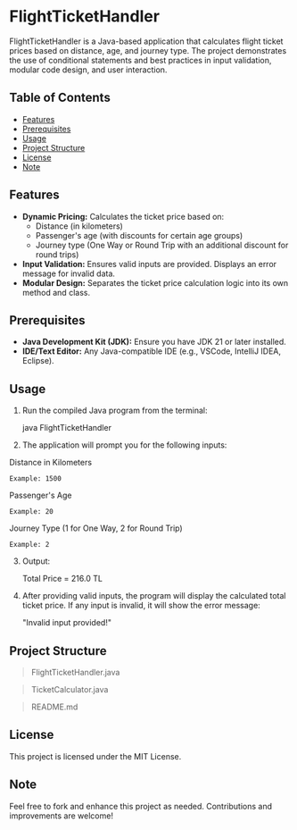 # FlightTicketHandler

FlightTicketHandler is a Java-based application that calculates flight ticket prices based on distance, age, and journey type. The project demonstrates the use of conditional statements and best practices in input validation, modular code design, and user interaction.

## Table of Contents

- [Features](#features)
- [Prerequisites](#prerequisites)
- [Usage](#usage)
- [Project Structure](#project-structure)
- [License](#license)
- [Note](#note)

## Features

- **Dynamic Pricing:** Calculates the ticket price based on:
  - Distance (in kilometers)
  - Passenger's age (with discounts for certain age groups)
  - Journey type (One Way or Round Trip with an additional discount for round trips)
- **Input Validation:** Ensures valid inputs are provided. Displays an error message for invalid data.
- **Modular Design:** Separates the ticket price calculation logic into its own method and class.

## Prerequisites

- **Java Development Kit (JDK):** Ensure you have JDK 21 or later installed.
- **IDE/Text Editor:** Any Java-compatible IDE (e.g., VSCode, IntelliJ IDEA, Eclipse).

## Usage

1. Run the compiled Java program from the terminal:


    java FlightTicketHandler

2. The application will prompt you for the following inputs:

  Distance in Kilometers

    Example: 1500

  Passenger's Age

    Example: 20

  Journey Type (1 for One Way, 2 for Round Trip)

    Example: 2

3. Output:

    Total Price = 216.0 TL

4. After providing valid inputs, the program will display the calculated total ticket price. If any input is invalid, it will show the error message:

    "Invalid input provided!"

## Project Structure

> FlightTicketHandler.java

> TicketCalculator.java

> README.md

## License

This project is licensed under the MIT License.

## Note

Feel free to fork and enhance this project as needed. Contributions and improvements are welcome!